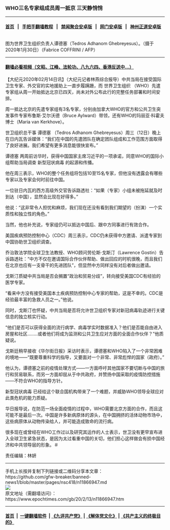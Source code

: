 ### WHO三名专家组成员周一抵京 三天静悄悄
------------------------

#### [首页](https://github.com/gfw-breaker/banned-news1/blob/master/README.md) &nbsp;&nbsp;|&nbsp;&nbsp; [手把手翻墙教程](https://github.com/gfw-breaker/guides/wiki) &nbsp;&nbsp;|&nbsp;&nbsp; [禁闻聚合安卓版](https://github.com/gfw-breaker/bn-android) &nbsp;&nbsp;|&nbsp;&nbsp; [网门安卓版](https://github.com/oGate2/oGate) &nbsp;&nbsp;|&nbsp;&nbsp; [神州正道安卓版](https://github.com/SzzdOgate/update) 



<div><img alt="" class="aligncenter wp-post-image" src="https://i.epochtimes.com/assets/uploads/2020/02/GettyImages-1197627616-600x400.jpg"/>
<div class="red16 caption">
 <p>
  图为世界卫生组织负责人谭德塞（Tedros Adhanom Ghebreyesus）。（摄于2020年1月30日）（Fabrice COFFRINI / AFP）
 </p>
</div>
</div><hr/>

#### [翻墙必看视频（文昭、江峰、法轮功、八九六四、香港反送中...）](http://167.172.214.107/home.html)

<div><p>
 【大纪元2020年02月14日讯】（大纪元记者林燕综合报导）中共当局在接受国际卫生专家、外交官的实地援助上一直步履蹒跚，而
 <ok href="https://www.epochtimes.com/gb/tag/%E4%B8%96%E7%95%8C%E5%8D%AB%E7%94%9F%E7%BB%84%E7%BB%87.html">
  世界卫生组织
 </ok>
 （WHO）先遣专家组从周一开始抵达北京已四天，尚未对外公布此行的完整任务部署和时间安排。
</p>
<p>
 周一抵达北京的先遣专家组有3名专家，分别由加拿大WHO的官方和公共卫生突发事件专家布鲁斯·艾尔沃德（Bruce Aylward）带领，还有WHO的玛丽亚·科霍夫博士（Maria van Kerkhove）。
</p>
<p>
 世卫组织总干事
 <ok href="https://www.epochtimes.com/gb/tag/%E8%B0%AD%E5%BE%B7%E5%A1%9E.html">
  谭德塞
 </ok>
 （Tedros Adhanom Ghebreyesus）周三（12日）晚上在日内瓦告诉媒体：“我们在中国的先遣团队在确定团队组成和工作范围方面取得了良好进展。我们希望有更多消息能很快宣布。”
</p>
<p>
 <ok href="https://www.epochtimes.com/gb/tag/%E8%B0%AD%E5%BE%B7%E5%A1%9E.html">
  谭德塞
 </ok>
 两周前访华时，获得中国国家主席习近平的一项承诺，同意WHO的国际小组帮助当局调查
 <ok href="https://www.epochtimes.com/gb/tag/%E6%96%B0%E5%9E%8B%E5%86%A0%E7%8A%B6%E7%97%85%E6%AF%92.html">
  新型冠状病毒
 </ok>
 的起源和传播。
</p>
<p>
 他在周三表示，WHO的整个任务组将包括10至15名专家，但他没有透露会有哪些专家以及专家会何时前往中国。
</p>
<p>
 一位驻日内瓦的西方高级外交官告诉路透社：“如果（专家）小组未被拖延就及时到达（中国），显然会比现在好得多。”
</p>
<p>
 他说：“这非常令人担忧和麻烦，我们现在还没有看到我们期望的（扮演）一个实质性和独立性的角色。”
</p>
<p>
 当然，他也补充说，专家组仍可以抵达中国后、跟中方同事进行有效合作。
</p>
<p>
 美国疾病预防控制中心（CDC）周三表示，CDC仍未获得中方邀请、派遣专家到中国协助世卫组织调查。
</p>
<p>
 乔治敦法学院全球卫生法教授、WHO顾问劳伦斯·戈斯汀（Lawrence Gostin）告诉路透社：“中方不仅在邀请国际合作伙伴帮助、做出回应的时机很晚，而且我们在北京也应有一支骨干的先进团队”，但显然中方同样没有对后者做出邀请。
</p>
<p>
 戈斯汀质疑中共当局是否会搁置“政治和贸易分歧”，转向接受美国CDC有经验的医学专家。
</p>
<p>
 “看来中方没有接受美国本土疾病预防控制中心专家的帮助，这是不幸的。CDC是经验最丰富的急救人员之一。”他说。
</p>
<p>
 同时，戈斯汀也怀疑，中共当局是否将允许世卫组织专家对新冠病毒轨迹进行关键信息的独立核实行动。
</p>
<p>
 “他们是否可以获得全面的流行病学、病毒学实时数据准入？他们是否能自由进入房屋和社区..……或者他们将成为监测和公共卫生应对方面的全面合作伙伴？”他质疑说。
</p>
<p>
 戈斯廷稍早接收《华尔街日报》采访时表示，谭德塞和WHO陷入了一个非常困难的境地——“既要尊重科学的指导，又要面对一个非常、非常彪悍的国家（政府）。”
</p>
<p>
 他认为，谭德塞之前的疫情处理方式——一方面呼吁其他国家不要切断与中国的旅行和贸易联系，而另一方面却屈从于中共政府，并赞扬中国采取的疫情防控措施——不符合WHO的指导方针。
</p>
<p>
 <ok href="https://www.epochtimes.com/gb/tag/%E6%96%B0%E5%9E%8B%E5%86%A0%E7%8A%B6%E7%97%85%E6%AF%92.html">
  新型冠状病毒
 </ok>
 已经给这个联合国机构带来了一个难题，并威胁WHO领导全球应对此类危机的能力质疑。
</p>
<div class="media-object type-InsetMediaIllustration full-width article__inset article__inset--type-InsetMediaIllustration article__inset--inline inline" data-layout=" inline" data-layout-mobile="">
 华日报导说，在防范一场全面疫情的过程中，WHO需要北京方面的合作，而且这可能不是最后一次。中国是许多新病原体的源头，在中国拥挤的活体动物市场中，这些病原体从动物传染给人，并可能造成致命的流行病。
</div>
<p>
 很多现在或曾经在WHO工作过以及研究其运作的人士表示，世卫没有更早宣布进入全球卫生紧急状态，是因为太过看重中国的关切，他们担心这样做会有损中国经济和中共领导层的形象。＃
</p>
<p>
 责任编辑：林妍
</p>
</div>
<hr/>
手机上长按并复制下列链接或二维码分享本文章：<br/>
https://github.com/gfw-breaker/banned-news1/blob/master/pages/nsc418/n11866947.md <br/>
<a href='https://github.com/gfw-breaker/banned-news1/blob/master/pages/nsc418/n11866947.md'><img src='https://github.com/gfw-breaker/banned-news1/blob/master/pages/nsc418/n11866947.md.png'/></a> <br/>
原文地址（需翻墙访问）：https://www.epochtimes.com/gb/20/2/13/n11866947.htm


------------------------
#### [首页](https://github.com/gfw-breaker/banned-news1/blob/master/README.md) &nbsp;|&nbsp; [一键翻墙软件](https://github.com/gfw-breaker/nogfw/blob/master/README.md) &nbsp;| [《九评共产党》](https://github.com/gfw-breaker/9ping.md/blob/master/README.md#九评之一评共产党是什么) | [《解体党文化》](https://github.com/gfw-breaker/jtdwh.md/blob/master/README.md) | [《共产主义的终极目的》](https://github.com/gfw-breaker/gczydzjmd.md/blob/master/README.md)


<img src='http://gfw-breaker.win/banned-news/pages/nsc418/n11866947.md' width='0px' height='0px'/>